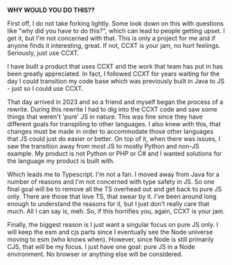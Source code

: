 **WHY WOULD YOU DO THIS??**

First off, I do not take forking lightly. Some look down on this with questions like "why did you have to do this?", which can lead to people getting upset. I get it, but I'm not concerned with that. This is only a project for me and if anyone finds it interesting, great. If not, CCXT is your jam, no hurt feelings. Seriously, just use CCXT.

I have built a product that uses CCXT and the work that team has put in has been greatly appreciated. In fact, I followed CCXT for years waiting for the day I could transition my code base which was previously built in Java to JS - just so I could use CCXT. 

That day arrived in 2023 and so a friend and myself began the process of a rewrite. During this rewrite I had to dig into the CCXT code and saw some things that weren't 'pure' JS in nature. This was fine since they have different goals for transpiling to other languages. I also knew with this, that changes must be made in order to accommodate those other languages that JS could just do easier or better. On top of it, when there was issues, I saw the transition away from most JS to mostly Python and non-JS example. My product is not Python or PHP or C# and I wanted solutions for the language my product is built with.

Which leads me to Typescript. I'm not a fan. I moved away from Java for a number of reasons and I'm not concerned with type safety in JS. So one final goal will be to remove all the TS overhead out and get back to pure JS only. There are those that love TS, that swear by it. I've been around long enough to understand the reasons for it, but I just don't really care that much. All I can say is, meh.
So, if this horrifies you, again, CCXT is your jam.

Finally, the biggest reason is I just want a singular focus on pure JS only. I will keep the esm and cjs parts since I eventually see the Node universe moving to esm (who knows when). However, since Node is still primarily CJS, that will be my focus. I just have one goal: pure JS in a Node environment. No browser or anything else will be considered.